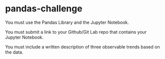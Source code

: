 # pandas-challenge

You must use the Pandas Library and the Jupyter Notebook.

You must submit a link to your Github/Git Lab repo that contains your Jupyter Notebook.

You must include a written description of three observable trends based on the data.

